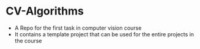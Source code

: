 # CV-Algorithms
* A Repo for the first task in computer vision course
* It contains a template project that can be used for the entire projects in the course